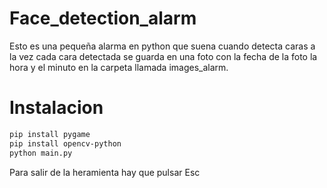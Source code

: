 # Face_detection_alarm
Esto es una pequeña alarma en python que suena cuando detecta caras a la vez cada cara detectada se guarda en una foto con la fecha de la foto la hora y el minuto en la carpeta llamada images_alarm.
# Instalacion
```bash
pip install pygame
pip install opencv-python
python main.py
```
Para salir de la heramienta hay que pulsar Esc

